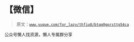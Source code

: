 # 【微信】

> 原文：[`www.yuque.com/for_lazy/thfiu8/btqg0gprsttg54ca`](https://www.yuque.com/for_lazy/thfiu8/btqg0gprsttg54ca)

<ne-p id="u8662e0e0" data-lake-id="u8662e0e0"><ne-text id="ud51d1179">公众号懒人找资源，懒人专属群分享</ne-text></ne-p>